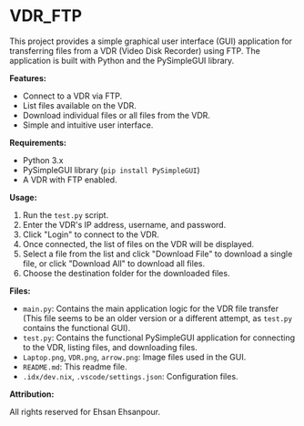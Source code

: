 # VDR_FTP
This project provides a simple graphical user interface (GUI) application for transferring files from a VDR (Video Disk Recorder) using FTP. The application is built with Python and the PySimpleGUI library.

**Features:**

*   Connect to a VDR via FTP.
*   List files available on the VDR.
*   Download individual files or all files from the VDR.
*   Simple and intuitive user interface.

**Requirements:**

*   Python 3.x
*   PySimpleGUI library (`pip install PySimpleGUI`)
*   A VDR with FTP enabled.

**Usage:**

1.  Run the `test.py` script.
2.  Enter the VDR's IP address, username, and password.
3.  Click "Login" to connect to the VDR.
4.  Once connected, the list of files on the VDR will be displayed.
5.  Select a file from the list and click "Download File" to download a single file, or click "Download All" to download all files.
6.  Choose the destination folder for the downloaded files.

**Files:**

*   `main.py`: Contains the main application logic for the VDR file transfer (This file seems to be an older version or a different attempt, as `test.py` contains the functional GUI). 
*   `test.py`: Contains the functional PySimpleGUI application for connecting to the VDR, listing files, and downloading files.
*   `Laptop.png`, `VDR.png`, `arrow.png`: Image files used in the GUI.
*   `README.md`: This readme file.
*   `.idx/dev.nix`, `.vscode/settings.json`: Configuration files.

**Attribution:**

All rights reserved for Ehsan Ehsanpour.
